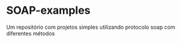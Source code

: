 # SOAP-examples
Um repositório com projetos simples utilizando protocolo soap com diferentes métodos
